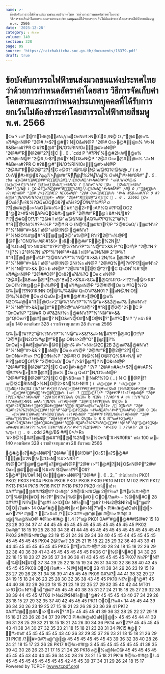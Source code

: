 ```yaml
---
name: >-
  ข้อบังคับการรถไฟฟ้าขนส่งมวลชนแห่งประทศไทย ว่าด้วยการกำหนดอัตราค่าโดยสาร
  วิธีการจัดเก็บค่าโดยสารและการกำหนดประเภทบุคคลที่ได้รับการยกเว้นไม่ต้องชำระค่าโดยสารรถไฟฟ้าสายสีชมพู
  พ.ศ. 2566
date: '2023-12-28'
category: ง พิเศษ
volume: 140
section: 328
page: 99
source: 'https://ratchakitcha.soc.go.th/documents/16379.pdf'
draft: true
---
```


# ข้อบังคับการรถไฟฟ้าขนส่งมวลชนแห่งประทศไทย ว่าด้วยการกำหนดอัตราค่าโดยสาร วิธีการจัดเก็บค่าโดยสารและการกำหนดประเภทบุคคลที่ได้รับการยกเว้นไม่ต้องชำระค่าโดยสารรถไฟฟ้าสายสีชมพู พ.ศ. 2566

Oอ ? งค? @11ไฟฟ้@สNง//ลชOหNง!1>N0ไ0 /N@ O /"@#ํ@ห% อ?!#@คN@P "2@# />$?@#? NO&คN@P "2@# Oล>@#ํ@ห% '#>N #&Bคคล#?PR O #?&@#"N/O%R!N!Oอํ@#>คN@P "2@##"R้@2@"2?!C  . 0 . `cdd P "#?PN'็%@#2!ค/#ํ@ห% อ?!#@คN@P "2@# />$?@#? NO&คN@P "2@# Oล>@#ํ@ห% '#>N #&Bคคล#?PR O #?&@#"N/O%R!N!Oอํ@#>คN@P "2@##"R้@2@"2?!C อ@0?"อํ@%@!@!ค/@!Q%!@!#@ _f ( _a ) OหN#>#@&?ญญ?!>@##"R้@%2N!/ล% OหN'#>N#0R#"  . 0 . `cba ค>##!@#@##"R้@%2N!/ล%OหN'#>N#0R#"P "ค/@!NหO%อ& อค>#?!%!#? @ออOอ&?ค?&R/O ? !NอR'%?Q Oอ _ Oอ&?ค?&%?QN#?"/N@ ì Oอ&?ค?&@##"R้@%2N!/ล%OหN'#>N#0R#" /N@ O /"@#ํ@ห% อ?!#@คN@P "2@# />$?@#? NO&คN@P "2@# Oล>@#ํ@ห% '#>N #&Bคคล#?PR O #?&@#"N/O%R!N!Oอํ@#> คN@P "2@##"R้@2@"2?!C  . 0 . 2566î Oอ ` Oอ&?ค?&%?QQหOQO&?ค?&!?QO!N/?%#?P a_ $?%/@ค!  . 0 . `cdd N'็%!O%R' Oอ a Q%Oอ&?ค?&%?Q ì ค>##!@# î ห!@"ค/@!/N@ ค>##!@#@##"R้@%2N!/ล%OหN'#>N#0R#" ì N O  î ห!@"ค/@!/N@ &Bคคล@P!?อ@"BR!NN>%2>&2?P'ี&#>&C#์ ì !?๋/P "2@# î ห!@"ค/@!/N@ &?!# Nอ2@# />$?@##@อ>NลO##อ%>2์ #/!"@2>PอAP%Q #?PQOO2 "@2>#$>NAPอQO&#>@#P "2@##"R้@ ì &#>N/#?P!?@#QO!?๋/P "2@# î ห!@"ค/@!/N@ AQ%#?PQ%2"@%?#"R้@2N/%#?Pค%P "2@# R O (N@%@#!#/!?๋/P "2@#OลO/ ì @#N'ล?P"%"N@"#>&& î ห!@"ค/@!/N@ @#N'ล?P"%N2O%#@#"R้@@2@"ห%@P R'อ?2@"ห%@P @Pอ"CNQ%ค/@!#?&(> อ&อ@##"R้@%2N!/ล%OหN'#>N#0R#"#?P2"@%?N'ล?P"%"N@"#>&& P "QO!?๋/P "2@#N ? "/?% ì 2"@%?N'ล?P"%"N@"#>&& î ห!@"ค/@!/N@ 2"@%?#"R้@@Pค%P "2@#N'ล?P"%"N@"#>&& ì 2N/%ล @#N'ล?P"%"N@"#>&& î ห!@"ค/@!/N@ 2N/%ล คN@P "2@#Q%#?#?P!?@#N'ล?P"%"N@"#>&& Oอ b คN@P "2@##"R้@2@"2?!C QหON'็%R'!@!อ?!#@คN@P "2@##O@"Oอ&?ค?&%?Q Oอ c คN@P "2@#อ&Bคคล@P!?อ@"Bห2>&'ี&#>&C#์@Q%R'Oล>!?2?ญ@!>R#" QหO!?อ?!#@@Pห%@P ออ?!#@คN@P "2@#!@!Oอ b #?Q%?Q Q%#?!?N01R!NN!O!ํ@%/%&@# QหO'#?&N01 ? ลN@/N!O!ํ@%/%&@# Oอ d QหOค>##!@#'#>@0ํ@ห% N2O%#@#"R้@Oล>2"@%?N'ล?P"%"N@"#>&&2ํ@ห#?& @#N'ล?P"%"N@"#>&&@#"R้@2@"อAP%!@"?#"R้@2@"2?!C P "QหOค%P "2@#R O #?&2N/%ล @#N'ล?P"%"N@"#>&& @"Q!Oหล?@#@#? NO&คN@O#NO@N?"ค#?QN ? "/ หน้า 99 เลม 140 ตอนพิเศษ 328 ง ราชกิจจานุเบกษา 28 ธันวาคม 2566

Q%#?#?P2"@%?N'ล?P"%"N@"#>&&!?&#>N/#?P!?@#QO!?๋/P "2@#อN2O%#@#"R้@ O!Nล>2@"O"@?% QหOค>##!@#'#>@0ํ@ห% #>">N/ล@2C2B 2ํ@ห#?&@#N'ล?P"%"N@"#>&& ? ลN@/ Oอ e คN@P "2@##"R้@2@"2?!C QหON#>P!ค> !?QO!Nค%P "2@#R O (N@%NO@R'Q%&#>N/ #?P!?@#QO!?๋/P "2@#OลO/ Oอ f />$?@#? NO&คN@P "2@##"R้@2@"2?!C QหO#>#ํ@P "!?๋/P "2@# ห#Aอ/>$?@#อAP% !@!#?Pค>##!@#ํ@ห% Oอ g QหO"N/O%คN@P "2@##"R้@2@"2?!C ON&Bคคล ? !NอR'%?Q ( _ ) N O @P!?ค/@!2CR!NN>%NO@2>&N%!>N!!# ( ` ) ค%>@# P "ค%>@# ? ลN@/!OอO2 &?!#'#>ํ@!?/ค%>@##?P#@#@@#ออQหO Nอ%QO&#>@# Oอ _^ ค>##!@#อ@'#>@0ํ@ห% (ล>! ? ์อ!?๋/P "2@##?P!?อ?!#@คN@P "2@# !Pํ@/N@อ?!#@คN@P "2@#!@!#?Pํ@ห% Q%Oอ b NN% !?๋/#@"N A อ% !?๋/N'็%B !?๋/#@ค@>N01 ห#Aอ"N/O% อ?!#@คN@P "2@#!@!#?Pํ@ห% Q%Oอ b NAPอ2NN2#>!@#QO&#>@##"R้@ NAPออํ@%/"ค/@!2> / ONค%P "2@# NAPอ2%?&2%B%>##!!@!%P"&@"อ#?&@ล ห#AอNAPอ'#>P"%์อAP%Q OR O Oอ __ ค>##!@#อ@'#>@0ํ@ห% อ?!#@คN@P "2@##?P!Pํ@/N@อ?!#@คN@P "2@# ห#Aอ"N/O%อ?!#@คN@P "2@#!@!#?Pํ@ห% Q%Oอ b R O N'็%ค#?Qค#@/ NAPอ2NN2#>!@#QO&#>@##"R้@ NAPอ2%?&2%B%>##!!@!%P"&@"อ#?&@ล ห#AอQ%#?#?P!?ค/@!ํ@N'็%NAPอ'#>P"%์2@$@#> '#>@0  /?%#?P 28 $?%/@ค!  . 0 . `cdd 2#@/B$ ##0>/>Rล '#>$@%##!@#@##"R้@%2N!/ล%OหN'#>N#0R#" หน้า 100 เลม 140 ตอนพิเศษ 328 ง ราชกิจจานุเบกษา 28 ธันวาคม 2566

@#@อ?#@คN@P"2@## ไ้@!O@"Oอ$?ค?$@## ไ้@#2N!/ล#OหN%#>N!0ไ!" /N@O/"@#ํ@ห#อ?#@คN@P"2@# />"?@#?NO$คN@P"2@# Oล>@#ํ@ห#%#>N !$@คคล!?PไO#?$@#"N/O#ไ!NOอํ@#>คN@P"2@##  . 0 . 2_`` สำนีปลาย!าง PK01 PK02 PK03 PK04 PK05 PK06 PK07 PK08 PK09 PK10 MT01 MT02 PK11 PK12 PK13 PK14 PK15 PK16 PK17 PK18 PK19 PK20 สำนี้น!าง 0A#"์#@@###!$@#? Oค#@" 2#@!$>##Qํ@ 2@!?คค? #!ล%#>!@# O"%@N#O Nล?P"N!?อ%@N#O OO/?ฒ#> - %@N#O 28 0#?#? N!?อ!อ"@#? อ>!OOค N!?อ!อ"@#? !>Nล2@$N!?อ!อ"@#? OO/?ฒ#> 14 0A#"์#@@#Nล>!#>N?"#> P!#ค!#@ค!OหN@> หล?2?P #@ ? #>#ค# /?#>0#?!ห@"@@ #@!อ>#!#@ 3 ล@%ล@NคO@ #@!อ>#!#@ ! .4 !?"ล@ PK01 0A#"์#@@###!$@#? 15 18 23 28 30 34 37 41 44 45 45 45 45 45 45 45 45 45 45 45 45 45 PK02 Oค#@" 18 15 19 25 28 30 34 38 41 44 45 45 45 45 45 45 45 45 45 45 45 45 PK03 2#@!$>##Qํ@ 23 19 15 21 24 26 29 34 38 40 45 45 44 45 45 45 45 45 45 45 45 45 PK04 2@!?คค? 28 25 21 15 18 22 25 29 32 36 40 43 39 41 44 45 45 45 45 45 45 45 PK05 #!ล%#>!@# 30 28 24 18 15 18 22 26 29 32 38 40 36 39 41 43 45 45 45 45 45 45 PK06 O"%@N#O 34 30 26 22 18 15 18 23 27 29 35 37 34 36 39 41 43 45 45 45 45 45 PK07 Nล?P"N!?อ%@N#O 37 34 29 25 22 18 15 19 24 26 31 34 30 32 36 38 40 43 45 45 45 45 PK08 OO/?ฒ#> - %@N#O 28 41 38 34 29 26 23 19 15 19 23 27 29 26 28 31 34 36 39 41 45 45 45 PK09 0#?#? 44 41 38 32 29 27 24 19 15 18 24 26 23 25 28 30 32 36 38 43 45 45 PK10 N!?อ!อ"@#? 45 44 40 36 32 29 26 23 18 15 21 23 19 22 25 27 29 32 35 40 42 44 MT01 อ>!OOค N!?อ!อ"@#? 45 45 45 40 38 35 31 27 24 21 15 18 25 27 29 32 35 38 39 44 45 45 MT02 !>Nล2@$N!?อ!อ"@#? 45 45 45 43 40 37 34 29 26 23 18 15 27 29 32 35 37 40 42 45 45 45 PK11 OO/?ฒ#> 14 45 45 44 39 36 34 30 26 23 19 25 27 15 18 21 23 26 28 30 36 39 41 PK12 0A#"์#@@#Nล>!#>N?"#> 45 45 45 41 39 36 32 28 25 22 27 29 18 15 18 21 23 26 28 34 37 39 PK13 P!#ค!#@ค!OหN@> 45 45 45 44 41 39 36 31 28 25 29 32 21 18 15 18 21 24 26 30 34 36 PK14 หล?2?P 45 45 45 45 43 41 38 34 30 27 32 35 23 21 18 15 18 21 23 28 31 34 PK15 #@ ? #>#ค# 45 45 45 45 45 43 40 36 32 29 35 37 26 23 21 18 15 18 21 26 29 31 PK16 /?#>0#?!ห@"@@ 45 45 45 45 45 45 43 39 36 32 38 40 28 26 24 21 18 15 17 23 26 28 PK17 #@!อ>#!#@ 3 45 45 45 45 45 45 45 41 38 35 39 42 30 28 26 23 21 17 15 21 24 26 PK18 ล@%ล@NคO@ 45 45 45 45 45 45 45 45 43 40 44 45 36 34 30 28 26 23 21 15 18 21 PK19 #@!อ>#!#@ ! .4 45 45 45 45 45 45 45 45 45 42 45 45 39 37 34 31 29 26 24 18 15 17 Powered by TCPDF (www.tcpdf.org)
